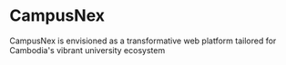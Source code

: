 # CampusNex
CampusNex is envisioned as a transformative web platform tailored for Cambodia's vibrant university ecosystem

